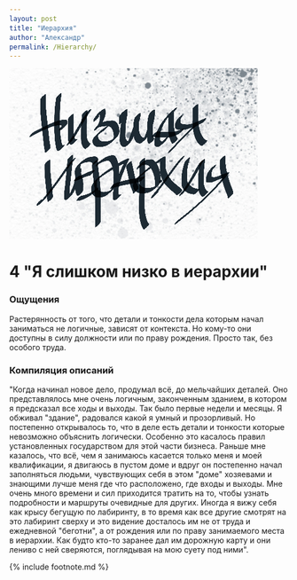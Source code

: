 ```yaml
---
layout: post
title: "Иерархия"
author: "Александр"
permalink: /Hierarchy/
---
```

!["Я слишком низко в иерархии"](/_img/4.jpg)
# 4 "Я слишком низко в иерархии"

### Ощущения
Растерянность от того, что детали и тонкости дела которым начал заниматься не логичные, зависят от контекста. Но кому-то они доступны в силу должности или по праву рождения. Просто так, без особого труда.

### Компиляция описаний
"Когда начинал новое дело, продумал всё, до мельчайших деталей. Оно представлялось мне очень логичным, законченным зданием, в котором я предсказал все ходы и выходы. Так было первые недели и месяцы. Я обживал "здание", радовался какой я умный и прозорливый. Но постепенно открывалось то, что в деле есть детали и тонкости которые невозможно объяснить логически. Особенно это касалось правил установленных государством для этой части бизнеса. Раньше мне казалось, что всё, чем я занимаюсь касается только меня и моей квалификации, я двигаюсь в пустом доме и вдруг он постепенно начал заполняться людьми, чувствующих себя в этом "доме" хозяевами и знающими лучше меня где что расположено, где входы и выходы. Мне очень много времени и сил приходится тратить на то, чтобы узнать подробности и маршруты очевидные для других. Иногда я вижу себя как крысу бегущую по лабиринту, в то время как все другие смотрят на это лабиринт сверху и это видение досталось им не от труда и ежедневной "беготни", а от рождения или по праву занимаемого места в иерархии. Как будто кто-то заранее дал им дорожную карту и они лениво с ней сверяются, поглядывая на мою суету под ними".

{% include footnote.md %}
